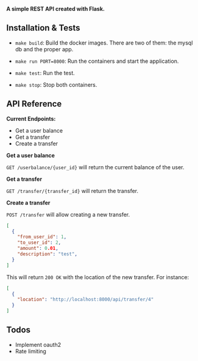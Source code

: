 
**A simple REST API created with Flask.**

## Installation & Tests

* `make build`: Build the docker images. There are two of them: the mysql db and the proper app. 

* `make run PORT=8000`: Run the containers and start the application. 

* `make test`: Run the test. 

* `make stop`: Stop both containers.


## API Reference

**Current Endpoints:**

* Get a user balance
* Get a transfer
* Create a transfer

**Get a user balance**

`GET /userbalance/{user_id}` will return the current balance of the user.

**Get a transfer**

`GET /transfer/{transfer_id}` will return the transfer.

**Create a transfer**

`POST /transfer` will allow creating a new transfer.
```json
[
  {
    "from_user_id": 1,
    "to_user_id": 2,
    "amount": 0.01,
    "description": "test",
  }
]
```
This will return `200 OK` with the location of the new transfer. For instance:
```json
[
  {
    "location": "http://localhost:8000/api/transfer/4"
  }
]
```

## Todos

* Implement oauth2
* Rate limiting

